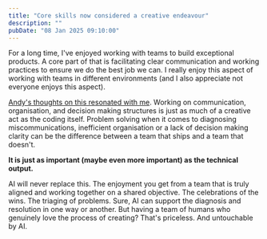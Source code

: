 ```yaml
---
title: "Core skills now considered a creative endeavour"
description: ""
pubDate: "08 Jan 2025 09:10:00"
---
```


For a long time, I've enjoyed working with teams to build exceptional products. A core part of that is facilitating clear communication and working practices to ensure we do the best job we can. I really enjoy this aspect of working with teams in different environments (and I also appreciate not everyone enjoys this aspect).

[Andy's thoughts on this resonated with me](https://css-tricks.com/the-importance-of-investing-in-soft-skills-in-the-age-of-ai/). Working on communication, organisation, and decision making structures is just as much of a creative act as the coding itself. Problem solving when it comes to diagnosing miscommunications, inefficient organisation or a lack of decision making clarity can be the difference between a team that ships and a team that doesn't.

**It is just as important (maybe even more important) as the technical output.**

AI will never replace this. The enjoyment you get from a team that is truly aligned and working together on a shared objective. The celebrations of the wins. The triaging of problems. Sure, AI can support the diagnosis and resolution in one way or another. But having a team of humans who genuinely love the process of creating? That's priceless. And untouchable by AI.
